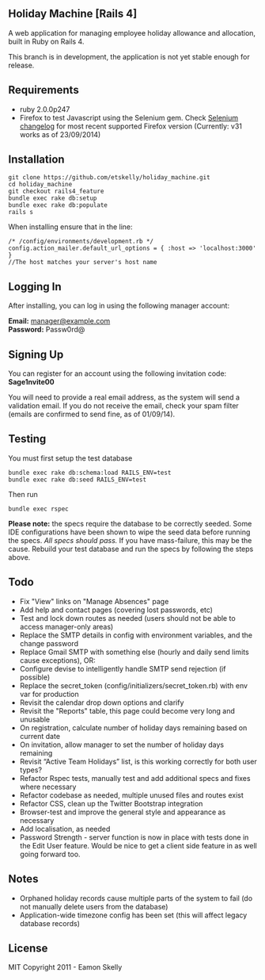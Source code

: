 Holiday Machine [Rails 4]
------------------

A web application for managing employee holiday allowance and allocation, built in Ruby on Rails 4.

This branch is in development, the application is not yet stable enough for release.


Requirements
-----------

* ruby 2.0.0p247
* Firefox to test Javascript using the Selenium gem. Check [Selenium changelog] for most recent supported Firefox version (Currently: v31 works as of 23/09/2014)


Installation
-------------------

```
git clone https://github.com/etskelly/holiday_machine.git
cd holiday_machine
git checkout rails4_feature
bundle exec rake db:setup
bundle exec rake db:populate
rails s
```
When installing ensure that in the line:

```
/* /config/environments/development.rb */
config.action_mailer.default_url_options = { :host => 'localhost:3000' }
//The host matches your server's host name
```


Logging In
-------------------

After installing, you can log in using the following manager account:

**Email:** manager@example.com  
**Password:** Passw0rd@


Signing Up
-------------------

You can register for an account using the following invitation code:  
**Sage1nvite00**

You will need to provide a real email address, as the system will send a validation email. If you do not receive the email, check your spam filter (emails are confirmed to send fine, as of 01/09/14).


Testing
-------------------
You must first setup the test database
```
bundle exec rake db:schema:load RAILS_ENV=test
bundle exec rake db:seed RAILS_ENV=test
```
Then run
```
bundle exec rspec
```

**Please note:** the specs require the database to be correctly seeded. Some IDE configurations have been shown to wipe the seed data before running the specs. *All specs should pass.* If you have mass-failure, this may be the cause. Rebuild your test database and run the specs by following the steps above.


Todo 
-------------
* Fix "View" links on "Manage Absences" page
* Add help and contact pages (covering lost passwords, etc)
* Test and lock down routes as needed (users should not be able to access manager-only areas)
* Replace the SMTP details in config with environment variables, and the change password
* Replace Gmail SMTP with something else (hourly and daily send limits cause exceptions), OR:
* Configure devise to intelligently handle SMTP send rejection (if possible)
* Replace the secret_token (config/initializers/secret_token.rb) with env var for production
* Revisit the calendar drop down options and clarify
* Revisit the "Reports" table, this page could become very long and unusable
* On registration, calculate number of holiday days remaining based on current date
* On invitation, allow manager to set the number of holiday days remaining
* Revisit “Active Team Holidays” list, is this working correctly for both user types?
* Refactor Rspec tests, manually test and add additional specs and fixes where necessary
* Refactor codebase as needed, multiple unused files and routes exist
* Refactor CSS, clean up the Twitter Bootstrap integration
* Browser-test and improve the general style and appearance as necessary
* Add localisation, as needed
* Password Strength - server function is now in place with tests done in the Edit User feature. Would be nice to get a client side feature in as well going forward too.


Notes
-------------
* Orphaned holiday records cause multiple parts of the system to fail (do not manually delete users from the database)
* Application-wide timezone config has been set (this will affect legacy database records)


License
----

MIT Copyright 2011 - Eamon Skelly


[Selenium changelog]:http://selenium.googlecode.com/git/rb/CHANGES
